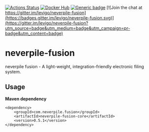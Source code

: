 [![Actions Status](https://github.com/levigo/neverpile-fusion/workflows/Continuous%20Delivery/badge.svg)](https://github.com/levigo/neverpile-fusion/actions)
[![Docker Hub](https://img.shields.io/badge/MADE%20with-JAVA-RED.svg)](#JAVA)
[![Generic badge](https://img.shields.io/badge/current%20version-0.5-1-1abc9c.svg)](https://github.com/levigo/neverpile-fusion/tree/v0.5.1)
[![Join the chat at https://gitter.im/levigo/neverpile-fusion](https://badges.gitter.im/levigo/neverpile-fusion.svg)](https://gitter.im/levigo/neverpile-fusion?utm_source=badge&utm_medium=badge&utm_campaign=pr-badge&utm_content=badge)

# neverpile-fusion
neverpile fusion - A light-weight, integration-friendly electronic filing system.

## Usage
__Maven dependency__

    <dependency>
        <groupId>com.neverpile.fusion</groupId>
        <artifactId>neverpile-fusion-core</artifactId>
        <version>0.5.1</version>
    </dependency>
